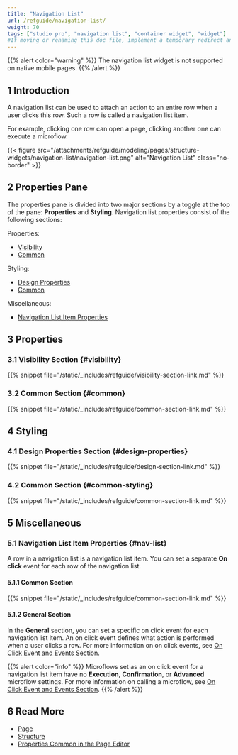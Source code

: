 ```yaml
---
title: "Navigation List"
url: /refguide/navigation-list/
weight: 70
tags: ["studio pro", "navigation list", "container widget", "widget"]
#If moving or renaming this doc file, implement a temporary redirect and let the respective team know they should update the URL in the product. See Mapping to Products for more details.
---
```


{{% alert color="warning" %}}
The navigation list widget is not supported on native mobile pages.
{{% /alert %}}

## 1 Introduction

A navigation list can be used to attach an action to an entire row when a user clicks this row. Such a row is called a navigation list item. 

For example, clicking one row can open a page, clicking another one can execute a microflow. 

{{< figure src="/attachments/refguide/modeling/pages/structure-widgets/navigation-list/navigation-list.png" alt="Navigation List" class="no-border" >}}

## 2 Properties Pane

The properties pane is divided into two major sections by a toggle at the top of the pane: **Properties** and **Styling**. Navigation list properties consist of the following sections:

Properties:

* [Visibility](#visibility)
* [Common](#common)

Styling:

* [Design Properties](#design-properties)
* [Common](#common-styling)

Miscellaneous:

* [Navigation List Item Properties](#nav-list)

## 3 Properties

### 3.1 Visibility Section {#visibility}

{{% snippet file="/static/_includes/refguide/visibility-section-link.md" %}}

### 3.2 Common Section {#common}

{{% snippet file="/static/_includes/refguide/common-section-link.md" %}}

## 4 Styling

### 4.1 Design Properties Section {#design-properties}

{{% snippet file="/static/_includes/refguide/design-section-link.md" %}} 

### 4.2 Common Section {#common-styling}

{{% snippet file="/static/_includes/refguide/common-section-link.md" %}}

## 5 Miscellaneous

### 5.1 Navigation List Item Properties {#nav-list}

A row in a navigation list is a navigation list item. You can set a separate **On click** event for each row of the navigation list. 

#### 5.1.1 Common Section

{{% snippet file="/static/_includes/refguide/common-section-link.md" %}}

#### 5.1.2 General Section

In the **General** section, you can set a specific on click event for each navigation list item. An on click event defines what action is performed when a user clicks a row. For more information on on click events, see [On Click Event and Events Section](/refguide/on-click-event/).

{{% alert color="info" %}}
Microflows set as an on click event for a navigation list item have no **Execution**, **Confirmation**, or **Advanced** microflow settings. For more information on calling a microflow, see [On Click Event and Events Section](/refguide/on-click-event/#call-microflow). 
{{% /alert %}}

## 6 Read More

* [Page](/refguide/page/)
* [Structure](/refguide/structure-widgets/)
* [Properties Common in the Page Editor](/refguide/common-widget-properties/)
